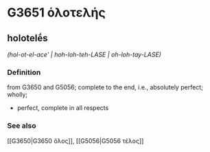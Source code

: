 # G3651 ὁλοτελής

## holotelḗs

_(hol-ot-el-ace' | hoh-loh-teh-LASE | oh-loh-tay-LASE)_

### Definition

from G3650 and G5056; complete to the end, i.e., absolutely perfect; wholly; 

- perfect, complete in all respects

### See also

[[G3650|G3650 ὅλος]], [[G5056|G5056 τέλος]]

